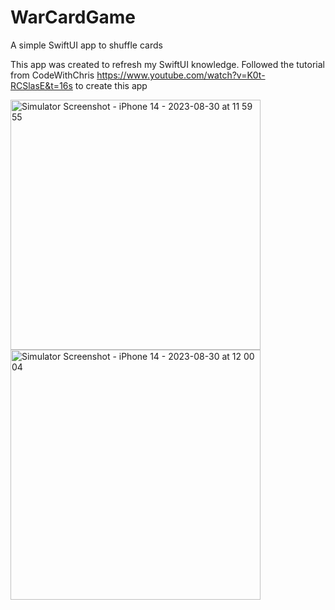 # WarCardGame
A simple SwiftUI app to shuffle cards

This app was created to refresh my SwiftUI knowledge. 
Followed the tutorial from CodeWithChris https://www.youtube.com/watch?v=K0t-RCSlasE&t=16s to create this app

<img src="https://github.com/ShanavasPS/WarCardGame/assets/8370662/07a039fc-2030-4f74-bb7b-f795ad7ffc8a" alt="Simulator Screenshot - iPhone 14 - 2023-08-30 at 11 59 55" width="400">

<img src="https://github.com/ShanavasPS/WarCardGame/assets/8370662/c440a423-0a89-416f-a000-6c12f0d35e12" alt="Simulator Screenshot - iPhone 14 - 2023-08-30 at 12 00 04" width="400">
